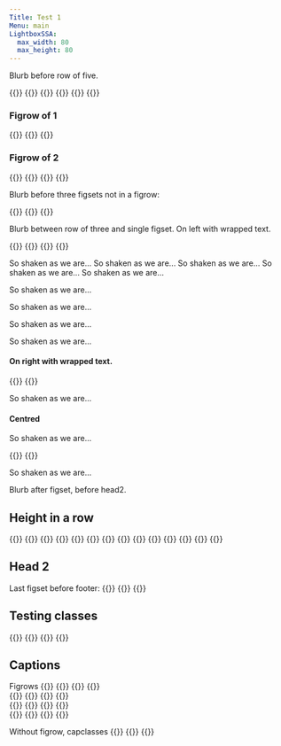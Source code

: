 ```yaml
---
Title: Test 1
Menu: main
LightboxSSA:
  max_width: 80
  max_height: 80
---
```


Blurb before row of five.

{{<figrow gallery=test1 justify=center size=thumbnail debug=true maxwidth=800 xurl=self >}}
  {{<figset name="big image with spaces.jpg" size=small caption="0: big image with spaces" title="zero" >}}
  {{<figset name="img20220824_105444_DRO-800.jpg" caption="1: trees & flowers" size=small title="one" >}}
  {{<figset name="alhambra.png" caption="" size=small >}}
  {{<figset name="img20220826_105417_DRO-800.jpg" caption="3: danger men at work" size=small title="three" >}}
{{</figrow>}}  

### Figrow of 1
{{<figrow gallery=row1 justify=center >}}
  {{<figset name="img20220826_105417_DRO-800.jpg" size=small >}}
{{</figrow>}}  

### Figrow of 2 
{{<figrow id=id0 class=figrowclass1 figsetclass=figsetclass1 gallery=row2 justify=center debug=true >}}
  {{<figset id=id1 name="img20220826_105417_DRO-800.jpg" url="https://avonvalleyshed.org.uk" caption="url=avs" size=small >}}
  {{<figset name="img20220824_105444_DRO-800.jpg" caption="trees & flowers" size=small >}}
{{</figrow>}}  

Blurb before three figsets not in a figrow:

{{<figset name="big image with spaces.jpg" debug=false size=small url=self selfsize=750 caption="url=self750" position=l >}}
{{<figset name="img20220824_105444_DRO-800.jpg" debug=false size=small height=100 caption="height=100 lb=true" lightbox=true position=c >}}
{{<figset name="img20220826_105417_DRO-800.jpg" debug=false size=small height=200 url=self caption="url=self height=200" position=r clear=both >}}

Blurb between row of three and single figset. On left with wrapped text.

{{<figset debug=false name="image with spaces.jpg" >}}
{{<figset name="img20220826_105417_DRO-800.jpg" position=l size=small >}}
{{<figset name="img20220826_105417_DRO-800.jpg" position=l size=small >}}
  {{<figset name="notfound-800.jpg" xsize=small >}}

So shaken as we are...
So shaken as we are...
So shaken as we are...
So shaken as we are...
So shaken as we are...

So shaken as we are...

So shaken as we are...

So shaken as we are...

So shaken as we are...


#### On right with wrapped text.

{{<figset name="img20220826_105417_DRO-800.jpg" position=r size=small  >}}
{{<figset name="img20220826_105417_DRO-800.jpg" position=r size=small  >}}

So shaken as we are...

#### Centred

So shaken as we are...

{{<figset name="img20220826_105417_DRO-800.jpg" position=c size=small  >}}
{{<figset name="img20220826_105417_DRO-800.jpg" position=c size=small  >}}

So shaken as we are...

Blurb after figset, before head2.

## Height in a row

{{<figrow gallery=test2 justify=space-around height="120" align=start size=thumbnail caption="So shaken as we are, so wan with care..." >}}
{{<figset name="big image with spaces.jpg" size=small >}}
{{<figset name="img20220824_105444_DRO-800.jpg"  >}}
{{<figset debug=false name="image with spaces.jpg" >}}
{{<figset name="img20220826_105417_DRO-800.jpg" size=small >}}
{{<figset name="big image with spaces.jpg" size=small >}}
{{<figset name="img20220824_105444_DRO-800.jpg"  >}}
{{<figset name="image with spaces.jpg" >}}
{{<figset name="img20220826_105417_DRO-800.jpg" size=small >}}
{{<figset name="big image with spaces.jpg" size=small >}}
{{<figset name="img20220824_105444_DRO-800.jpg"  >}}
{{<figset name="image with spaces.jpg" >}}
{{<figset name="img20220826_105417_DRO-800.jpg" size=small >}}
{{</figrow>}}  


## Head 2

Last figset before footer:
{{<figrow gallery=test3 clear=false >}}
{{<figset name="img20220826_105417_DRO-800.jpg"  size=small >}}
{{</figrow>}}  

## Testing classes
{{<figrow gallery=test4 clear=false class="figset-test1" figsetclass="figset-test2" >}}
{{<figset name="img20220826_105417_DRO-800.jpg"  size=small >}}
{{<figset name="img20220826_105417_DRO-800.jpg"  size=small >}}
{{</figrow>}}  

## Captions

Figrows
{{<figrow justify=left caption="justify=left" capclass="figset-test1" >}}
{{<figset name="img20220826_105417_DRO-800.jpg"  size=small >}}
{{<figset name="img20220826_105417_DRO-800.jpg"  size=small caption="j=l capclass=2" capclass="figset-test2">}}
{{</figrow>}}  
{{<figrow justify=right caption="justify=right" >}}
{{<figset name="img20220826_105417_DRO-800.jpg"  size=small >}}
{{<figset name="img20220826_105417_DRO-800.jpg"  size=small >}}
{{</figrow>}}  
{{<figrow justify=centre caption="justify=centre" >}}
{{<figset name="img20220826_105417_DRO-800.jpg"  size=small >}}
{{<figset name="img20220826_105417_DRO-800.jpg"  size=small >}}
{{</figrow>}}  
{{<figrow justify=around caption="justify=around" >}}
{{<figset name="img20220826_105417_DRO-800.jpg"  size=small >}}
{{<figset name="img20220826_105417_DRO-800.jpg"  size=small >}}
{{</figrow>}}  

Without figrow, capclasses
{{<figset name="img20220826_105417_DRO-800.jpg"  size=small position=left caption="pos left" capclass="figset-test1" >}}
{{<figset name="img20220826_105417_DRO-800.jpg"  size=small position=centre caption="pos centre" >}}
{{<figset name="img20220826_105417_DRO-800.jpg"  size=small position=right caption="pos right" >}}


